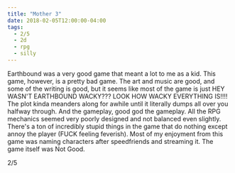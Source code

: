 ```yaml
---
title: "Mother 3"
date: 2018-02-05T12:00:00-04:00
tags:
  - 2/5
  - 2d
  - rpg
  - silly
---
```


Earthbound was a very good game that meant a lot to me as a kid. This game, however, is a pretty bad game. The art and music are good, and some of the writing is good, but it seems like most of the game is just HEY WASN'T EARTHBOUND WACKY??? LOOK HOW WACKY EVERYTHING IS!!!! The plot kinda meanders along for awhile until it literally dumps all over you halfway through. And the gameplay, good god the gameplay. All the RPG mechanics seemed very poorly designed and not balanced even slightly. There's a ton of incredibly stupid things in the game that do nothing except annoy the player (FUCK feeling feverish). Most of my enjoyment from this game was naming characters after speedfriends and streaming it. The game itself was Not Good.

2/5
